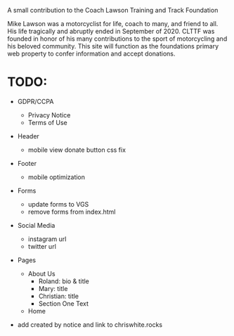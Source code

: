 A small contribution to the Coach Lawson Training and Track Foundation

Mike Lawson was a motorcyclist for life, coach to many, and friend to all. His life tragically and abruptly ended in September of 2020. CLTTF was founded in honor of his many contributions to the sport of motorcycling and his beloved community. This site will function as the foundations primary web property to confer information and accept donations.

# TODO:

- GDPR/CCPA

  - Privacy Notice
  - Terms of Use

- Header

  - mobile view donate button css fix

- Footer

  - mobile optimization

- Forms

  - update forms to VGS
  - remove forms from index.html

- Social Media

  - instagram url
  - twitter url

- Pages

  - About Us
    - Roland: bio & title
    - Mary: title
    - Christian: title
    - Section One Text
  - Home

- add created by notice and link to chriswhite.rocks
